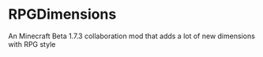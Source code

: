 # RPGDimensions
An Minecraft Beta 1.7.3 collaboration mod that adds a lot of new dimensions with RPG style
